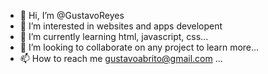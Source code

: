 - 👋 Hi, I’m @GustavoReyes
- 👀 I’m interested in websites and apps developent 
- 🌱 I’m currently learning html, javascript, css...
- 💞️ I’m looking to collaborate on any project to learn more...
- 📫 How to reach me gustavoabrito@gmail.com ...

<!---
GustavoReyes/GustavoReyes is a ✨ special ✨ repository because its `README.md` (this file) appears on your GitHub profile.
You can click the Preview link to take a look at your changes.
--->
